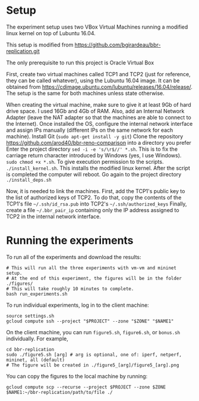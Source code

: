 # Setup

The experiment setup uses two VBox Virtual Machines running a modified linux kernel on top of Lubuntu 16.04.

This setup is modified from https://github.com/bgirardeau/bbr-replication.git

The only prerequisite to run this project is Oracle Virtual Box

First, create two virtual machines called TCP1 and TCP2 (just for reference, they can be called whatever), using the Lubuntu 16.04 image. It can be obtained from https://cdimage.ubuntu.com/lubuntu/releases/16.04/release/. The setup is the same for both machines unless state otherwise.

When creating the virtual machine, make sure to give it at least 9Gb of hard drive space. I used 16Gb and 4Gb of RAM.
Also, add an Internal Network Adapter (leave the NAT adapter so that the machines are able to connect to the Internet).
Once installed the OS, configure the internal network interface and assign IPs manually (different IPs on the same network for each machine).
Install Git (```sudo apt-get install -y git```)
Clone the repository https://github.com/arod40/bbr-reno-comparison into a directory you prefer
Enter the project directory
```sed -i -e 's/\r$//' *.sh```. This is to fix the carriage return character introduced by Windows (yes, I use Windows).
```sudo chmod +x *.sh```. To give execution permission to the scripts.
```./install_kernel.sh```. This installs the modified linux kernel. After the script is completed the computer will reboot.
Go again to the project directory
```./install_deps.sh```

Now, it is needed to link the machines. First, add the TCP1's public key to the list of authorized keys of TCP2. To do that, copy the contents of the TCP1's file ```~/.ssh/id_rsa.pub``` into TCP2's ```~/.ssh/authorized_keys```
Finally, create a file ```~/.bbr_pair_ip``` containing only the IP address assigned to TCP2 in the internal network interface.

# Running the experiments

To run all of the experiments and download the results:
```
# This will run all the three experiments with vm-vm and mininet setup. 
# At the end of this experiment, the figures will be in the folder ./figures/
# This will take roughly 10 minutes to complete.
bash run_experiments.sh 
```

To run individual experiments, log in to the client machine:
```
source settings.sh
gcloud compute ssh --project "$PROJECT" --zone "$ZONE" "$NAME1"
```

On the client machine, you can run `figure5.sh`, `figure6.sh`, or `bonus.sh` individually.
For example,
```
cd bbr-replication
sudo ./figure5.sh [arg] # arg is optional, one of: iperf, netperf, mininet, all (default)
# The figure will be created in ./figure5_[arg]/figure5_[arg].png
```

You can copy the figures to the local machine by running:
```
gcloud compute scp --recurse --project $PROJECT --zone $ZONE $NAME1:~/bbr-replication/path/to/file ./
```
